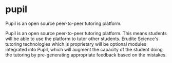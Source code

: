 # pupil
Pupil is an open source peer-to-peer tutoring platform.

Pupil is an open source peer-to-peer tutoring platform. This means students will be able to use the platform to tutor other students. Erudite Science's tutoring technologies which is proprietary will be optional modules integrated into Pupil, which will augment the capacity of the student doing the tutoring by pre-generating appropriate feedback based on the mistakes.
